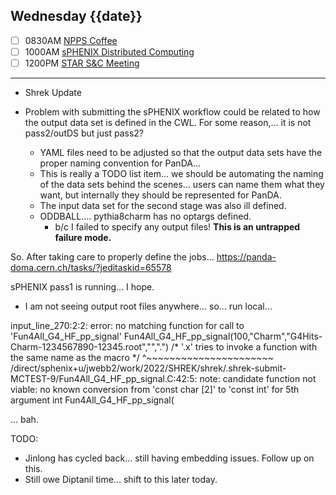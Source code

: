 ## Wednesday {{date}}

- [ ] 0830AM [NPPS Coffee](https://bnl.zoomgov.com/j/16157150845?pwd=NXNqTi9ZWEFBKzYwRXQ5U3NXU1dBZz09)
- [ ] 1000AM [sPHENIX Distributed Computing](https://bnl.zoomgov.com/j/16157150845?pwd=NXNqTi9ZWEFBKzYwRXQ5U3NXU1dBZz09)
- [ ] 1200PM [STAR S&C Meeting](https://lbnl.zoom.us/j/97026562983?pwd=VGVXbzhYUUhheEJ2cFMyVVdVRXowZz09)

----------------------------------------

- Shrek Update

- Problem with submitting the sPHENIX workflow could be related to how the output data set is defined in the CWL.  For some reason,... it is not pass2/outDS but just pass2?
	- YAML files need to be adjusted so that the output data sets have the proper naming convention for PanDA...
	- This is really a TODO list item... we should be automating the naming of the data sets behind the scenes... users can name them what they want, but internally they should be represented for PanDA.
	- The input data set for the second stage was also ill defined.
	- ODDBALL.... pythia8charm has no optargs defined.
		- b/c I failed to specify any output files!  **This is an untrapped failure mode.**

So.  After taking care to properly define the jobs...
https://panda-doma.cern.ch/tasks/?jeditaskid=65578

sPHENIX pass1 is running... I hope.

- I am not seeing output root files anywhere... so... run local...

input_line_270:2:2: error: no matching function for call to 'Fun4All_G4_HF_pp_signal'
 Fun4All_G4_HF_pp_signal(100,"Charm","G4Hits-Charm-1234567890-12345.root","",".") /* '.x' tries to invoke a function with the same name as the macro */
 ^~~~~~~~~~~~~~~~~~~~~~~
/direct/sphenix+u/jwebb2/work/2022/SHREK/shrek/.shrek-submit-MCTEST-9/Fun4All_G4_HF_pp_signal.C:42:5: note: candidate function not viable: no known conversion from 'const char [2]' to 'const int' for 5th argument
int Fun4All_G4_HF_pp_signal(

... bah.


TODO:
- Jinlong has cycled back... still having embedding issues.  Follow up on this.
- Still owe Diptanil time... shift to this later today.